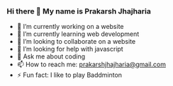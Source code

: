### Hi there 👋  My name is Prakarsh Jhajharia

<!--
**PrakarshJhajharia/PrakarshJhajharia** is a ✨ _special_ ✨ repository because its `README.md` (this file) appears on your GitHub profile.
Here are some ideas to get you started:
-->
- 🔭 I’m currently working on a website
- 🌱 I’m currently learning web development
- 👯 I’m looking to collaborate on a website
- 🤔 I’m looking for help with javascript
- 💬 Ask me about coding
- 📫 How to reach me: prakarshjhajharia@gmail.com
- ⚡ Fun fact: I like to play Baddminton
